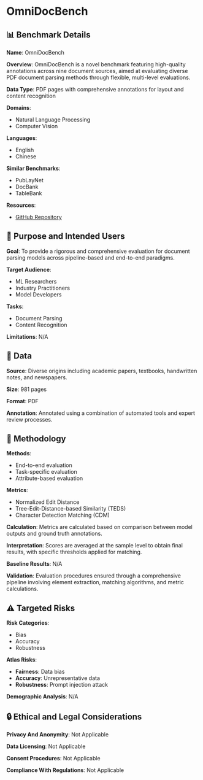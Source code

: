# OmniDocBench

## 📊 Benchmark Details

**Name**: OmniDocBench

**Overview**: OmniDocBench is a novel benchmark featuring high-quality annotations across nine document sources, aimed at evaluating diverse PDF document parsing methods through flexible, multi-level evaluations.

**Data Type**: PDF pages with comprehensive annotations for layout and content recognition

**Domains**:
- Natural Language Processing
- Computer Vision

**Languages**:
- English
- Chinese

**Similar Benchmarks**:
- PubLayNet
- DocBank
- TableBank

**Resources**:
- [GitHub Repository](https://github.com/opendatalab/OmniDocBench)

## 🎯 Purpose and Intended Users

**Goal**: To provide a rigorous and comprehensive evaluation for document parsing models across pipeline-based and end-to-end paradigms.

**Target Audience**:
- ML Researchers
- Industry Practitioners
- Model Developers

**Tasks**:
- Document Parsing
- Content Recognition

**Limitations**: N/A

## 💾 Data

**Source**: Diverse origins including academic papers, textbooks, handwritten notes, and newspapers.

**Size**: 981 pages

**Format**: PDF

**Annotation**: Annotated using a combination of automated tools and expert review processes.

## 🔬 Methodology

**Methods**:
- End-to-end evaluation
- Task-specific evaluation
- Attribute-based evaluation

**Metrics**:
- Normalized Edit Distance
- Tree-Edit-Distance-based Similarity (TEDS)
- Character Detection Matching (CDM)

**Calculation**: Metrics are calculated based on comparison between model outputs and ground truth annotations.

**Interpretation**: Scores are averaged at the sample level to obtain final results, with specific thresholds applied for matching.

**Baseline Results**: N/A

**Validation**: Evaluation procedures ensured through a comprehensive pipeline involving element extraction, matching algorithms, and metric calculations.

## ⚠️ Targeted Risks

**Risk Categories**:
- Bias
- Accuracy
- Robustness

**Atlas Risks**:
- **Fairness**: Data bias
- **Accuracy**: Unrepresentative data
- **Robustness**: Prompt injection attack

**Demographic Analysis**: N/A

## 🔒 Ethical and Legal Considerations

**Privacy And Anonymity**: Not Applicable

**Data Licensing**: Not Applicable

**Consent Procedures**: Not Applicable

**Compliance With Regulations**: Not Applicable
